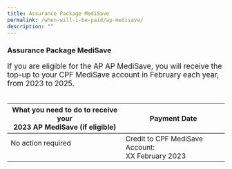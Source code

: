 ```yaml
---
title: Assurance Package MediSave
permalink: /when-will-i-be-paid/ap-medisave/
description: ""
---
```

### Assurance Package MediSave ###
<font style="font-size:17px">If you are eligible for the AP AP MediSave, you will receive the top-up to your CPF MediSave account in February each year, from 2023 to 2025.  <br><br>

<table>
	<thead>  
		<tr>
     <th style="text-align:center; vertical-align:middle">What you need to do to receive your <br>2023 AP MediSave (if eligible) <br></th>
		<th style="text-align:center; vertical-align:middle">Payment Date <br></th>
  </tr>
</thead>
	<tbody>
  <tr>
    <td style="text-align:left; vertical-align:middle">No action required<br><br></td>
       <td style="text-align:left; vertical-align:middle">Credit to CPF MediSave Account: <br>XX February 2023<br></td>
  </tr>
		<tr>
			</tr>
</tbody>
</table><br><br><br>